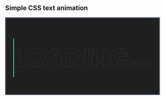 ## Simple CSS text animation

![Loading...](https://github.com/kedarreibos/cssLoading/blob/main/assets/cssLoading-animation.gif)
